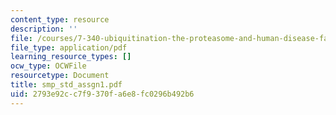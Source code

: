 ```yaml
---
content_type: resource
description: ''
file: /courses/7-340-ubiquitination-the-proteasome-and-human-disease-fall-2004/2793e92cc7f9370fa6e8fc0296b492b6_smp_std_assgn1.pdf
file_type: application/pdf
learning_resource_types: []
ocw_type: OCWFile
resourcetype: Document
title: smp_std_assgn1.pdf
uid: 2793e92c-c7f9-370f-a6e8-fc0296b492b6
---
```

